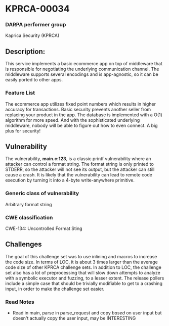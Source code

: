 # KPRCA-00034

### DARPA performer group
Kaprica Security (KPRCA)

## Description:

This service implements a basic ecommerce app on top of middleware that is responsible for negotiating the underlying communication channel. The middleware supports several encodings and is app-agnostic, so it can be easily ported to other apps.

### Feature List

The ecommerce app utilizes fixed point numbers which results in higher accuracy for transactions. Basic security prevents another seller from replacing your product in the app. The database is implemented with a O(1) algorithm for more speed. And with the sophisticated underlying middleware, nobody will be able to figure out how to even connect. A big plus for security!

## Vulnerability

The vulnerability, **main.c:123**, is a classic printf vulnerability where an attacker can control a format string. The format string is only printed to STDERR, so the attacker will not see its output, but the attacker can still cause a crash. It is likely that the vulnerability can lead to remote code execution by turning it into a 4-byte write-anywhere primitive.

### Generic class of vulnerability
Arbitrary format string

### CWE classification
CWE-134: Uncontrolled Format Sting

## Challenges

The goal of this challenge set was to use inlining and macros to increase the code size. In terms of LOC, it is about 3 times larger than the average code size of other KPRCA challenge sets. In addition to LOC, the challenge set also has a lot of preprocessing that will slow down attempts to analyze with a symbolic executor and fuzzing, to a lesser extent. The release pollers include a simple case that should be trivially modifiable to get to a crashing input, in order to make the challenge set easier.


### Read Notes

* Read in main, parse in parse_request and copy *based* on user input but doesn't actually
  copy the user input, may be INTERESTING
